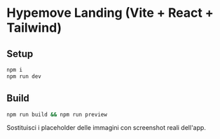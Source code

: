 # Hypemove Landing (Vite + React + Tailwind)

## Setup
```bash
npm i
npm run dev
```

## Build
```bash
npm run build && npm run preview
```

Sostituisci i placeholder delle immagini con screenshot reali dell'app.
